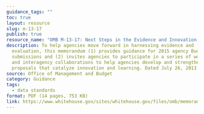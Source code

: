 ```yaml
---
guidance_tags: ""
toc: true
layout: resource
slug: m-13-17
publish: true
resource_name: "OMB M-13-17: Next Steps in the Evidence and Innovation Agenda"
description: To help agencies move forward in harnessing evidence and
  evaluation, this memorandum (1) provides guidance for 2015 agency Budget
  submissions and (2) invites agencies to participate in a series of workshops
  and interagency collaborations to help agencies develop and strengthen
  proposals that catalyze innovation and learning. Dated July 26, 2013.
source: Office of Management and Budget
category: Guidance
tags:
  - data standards
format: PDF (14 pages, 753 KB)
link: https://www.whitehouse.gov/sites/whitehouse.gov/files/omb/memoranda/2013/m-13-17.pdf
---
```

